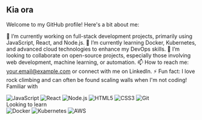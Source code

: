## Kia ora

Welcome to my GitHub profile! Here's a bit about me:

🔭 I’m currently working on full-stack development projects, primarily using JavaScript, React, and Node.js.
🌱 I’m currently learning Docker, Kubernetes, and advanced cloud technologies to enhance my DevOps skills.
👯 I’m looking to collaborate on open-source projects, especially those involving web development, machine learning, or automation.
📫 How to reach me: your.email@example.com or connect with me on LinkedIn.
⚡ Fun fact: I love rock climbing and can often be found scaling walls when I'm not coding!
Familiar with
<div> <img src="https://img.shields.io/badge/JavaScript-323330?style=for-the-badge&logo=javascript&logoColor=F7DF1E" alt="JavaScript"/> <img src="https://img.shields.io/badge/React-20232A?style=for-the-badge&logo=react&logoColor=61DAFB" alt="React"/> <img src="https://img.shields.io/badge/Node.js-43853D?style=for-the-badge&logo=node.js&logoColor=white" alt="Node.js"/> <img src="https://img.shields.io/badge/HTML5-E34F26?style=for-the-badge&logo=html5&logoColor=white" alt="HTML5"/> <img src="https://img.shields.io/badge/CSS3-1572B6?style=for-the-badge&logo=css3&logoColor=white" alt="CSS3"/> <img src="https://img.shields.io/badge/Git-F05032?style=for-the-badge&logo=git&logoColor=white" alt="Git"/> </div>
Looking to learn
<div> <img src="https://img.shields.io/badge/Docker-2496ED?style=for-the-badge&logo=docker&logoColor=white" alt="Docker"/> <img src="https://img.shields.io/badge/Kubernetes-326CE5?style=for-the-badge&logo=kubernetes&logoColor=white" alt="Kubernetes"/> <img src="https://img.shields.io/badge/AWS-232F3E?style=for-the-badge&logo=amazon-aws&logoColor=white" alt="AWS"/> </div>
